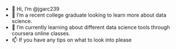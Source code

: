 - 👋 Hi, I’m @jgarc239
- 👀 I’m a recent college graduate looking to learn more about data science.
- 🌱 I’m currently learning about different data science tools through coursera online classes.
- 📫 If you have any tips on what to look into please 

<!---
jgarc239/jgarc239 is a ✨ special ✨ repository because its `README.md` (this file) appears on your GitHub profile.
You can click the Preview link to take a look at your changes.
--->
